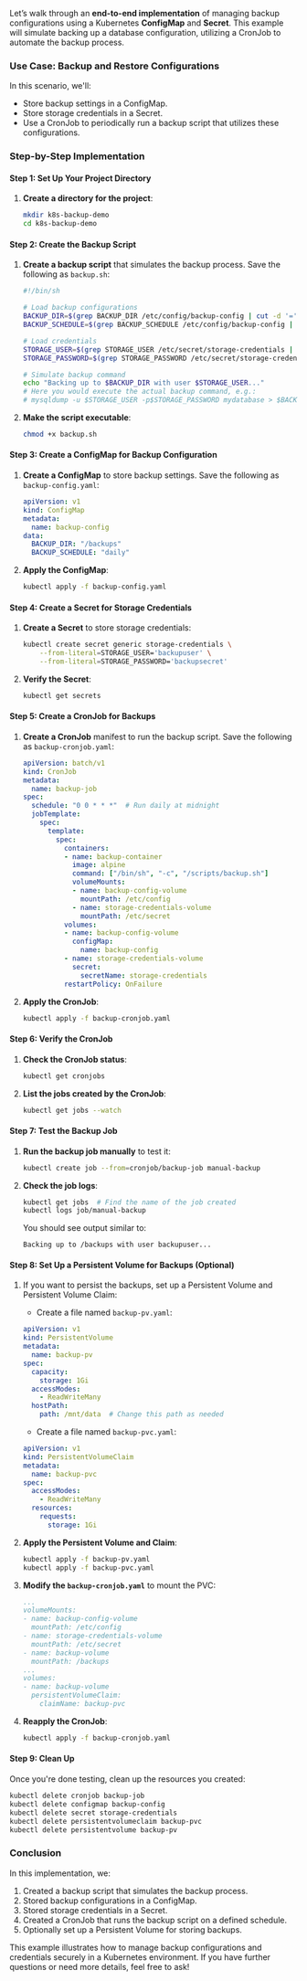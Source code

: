 Let’s walk through an **end-to-end implementation** of managing backup configurations using a Kubernetes **ConfigMap** and **Secret**. This example will simulate backing up a database configuration, utilizing a CronJob to automate the backup process.

### Use Case: Backup and Restore Configurations

In this scenario, we'll:
- Store backup settings in a ConfigMap.
- Store storage credentials in a Secret.
- Use a CronJob to periodically run a backup script that utilizes these configurations.

### Step-by-Step Implementation

#### Step 1: Set Up Your Project Directory

1. **Create a directory for the project**:
   ```bash
   mkdir k8s-backup-demo
   cd k8s-backup-demo
   ```

#### Step 2: Create the Backup Script

1. **Create a backup script** that simulates the backup process. Save the following as `backup.sh`:
   ```bash
   #!/bin/sh

   # Load backup configurations
   BACKUP_DIR=$(grep BACKUP_DIR /etc/config/backup-config | cut -d '=' -f2)
   BACKUP_SCHEDULE=$(grep BACKUP_SCHEDULE /etc/config/backup-config | cut -d '=' -f2)

   # Load credentials
   STORAGE_USER=$(grep STORAGE_USER /etc/secret/storage-credentials | cut -d '=' -f2)
   STORAGE_PASSWORD=$(grep STORAGE_PASSWORD /etc/secret/storage-credentials | cut -d '=' -f2)

   # Simulate backup command
   echo "Backing up to $BACKUP_DIR with user $STORAGE_USER..."
   # Here you would execute the actual backup command, e.g.:
   # mysqldump -u $STORAGE_USER -p$STORAGE_PASSWORD mydatabase > $BACKUP_DIR/backup.sql
   ```

2. **Make the script executable**:
   ```bash
   chmod +x backup.sh
   ```

#### Step 3: Create a ConfigMap for Backup Configuration

1. **Create a ConfigMap** to store backup settings. Save the following as `backup-config.yaml`:
   ```yaml
   apiVersion: v1
   kind: ConfigMap
   metadata:
     name: backup-config
   data:
     BACKUP_DIR: "/backups"
     BACKUP_SCHEDULE: "daily"
   ```

2. **Apply the ConfigMap**:
   ```bash
   kubectl apply -f backup-config.yaml
   ```

#### Step 4: Create a Secret for Storage Credentials

1. **Create a Secret** to store storage credentials:
   ```bash
   kubectl create secret generic storage-credentials \
       --from-literal=STORAGE_USER='backupuser' \
       --from-literal=STORAGE_PASSWORD='backupsecret'
   ```

2. **Verify the Secret**:
   ```bash
   kubectl get secrets
   ```

#### Step 5: Create a CronJob for Backups

1. **Create a CronJob** manifest to run the backup script. Save the following as `backup-cronjob.yaml`:
   ```yaml
   apiVersion: batch/v1
   kind: CronJob
   metadata:
     name: backup-job
   spec:
     schedule: "0 0 * * *"  # Run daily at midnight
     jobTemplate:
       spec:
         template:
           spec:
             containers:
             - name: backup-container
               image: alpine
               command: ["/bin/sh", "-c", "/scripts/backup.sh"]
               volumeMounts:
               - name: backup-config-volume
                 mountPath: /etc/config
               - name: storage-credentials-volume
                 mountPath: /etc/secret
             volumes:
             - name: backup-config-volume
               configMap:
                 name: backup-config
             - name: storage-credentials-volume
               secret:
                 secretName: storage-credentials
             restartPolicy: OnFailure
   ```

2. **Apply the CronJob**:
   ```bash
   kubectl apply -f backup-cronjob.yaml
   ```

#### Step 6: Verify the CronJob

1. **Check the CronJob status**:
   ```bash
   kubectl get cronjobs
   ```

2. **List the jobs created by the CronJob**:
   ```bash
   kubectl get jobs --watch
   ```

#### Step 7: Test the Backup Job

1. **Run the backup job manually** to test it:
   ```bash
   kubectl create job --from=cronjob/backup-job manual-backup
   ```

2. **Check the job logs**:
   ```bash
   kubectl get jobs  # Find the name of the job created
   kubectl logs job/manual-backup
   ```

   You should see output similar to:
   ```
   Backing up to /backups with user backupuser...
   ```

#### Step 8: Set Up a Persistent Volume for Backups (Optional)

1. If you want to persist the backups, set up a Persistent Volume and Persistent Volume Claim:
   - Create a file named `backup-pv.yaml`:
   ```yaml
   apiVersion: v1
   kind: PersistentVolume
   metadata:
     name: backup-pv
   spec:
     capacity:
       storage: 1Gi
     accessModes:
       - ReadWriteMany
     hostPath:
       path: /mnt/data  # Change this path as needed
   ```

   - Create a file named `backup-pvc.yaml`:
   ```yaml
   apiVersion: v1
   kind: PersistentVolumeClaim
   metadata:
     name: backup-pvc
   spec:
     accessModes:
       - ReadWriteMany
     resources:
       requests:
         storage: 1Gi
   ```

2. **Apply the Persistent Volume and Claim**:
   ```bash
   kubectl apply -f backup-pv.yaml
   kubectl apply -f backup-pvc.yaml
   ```

3. **Modify the `backup-cronjob.yaml`** to mount the PVC:
   ```yaml
   ...
   volumeMounts:
   - name: backup-config-volume
     mountPath: /etc/config
   - name: storage-credentials-volume
     mountPath: /etc/secret
   - name: backup-volume
     mountPath: /backups
   ...
   volumes:
   - name: backup-volume
     persistentVolumeClaim:
       claimName: backup-pvc
   ```

4. **Reapply the CronJob**:
   ```bash
   kubectl apply -f backup-cronjob.yaml
   ```

#### Step 9: Clean Up

Once you're done testing, clean up the resources you created:

```bash
kubectl delete cronjob backup-job
kubectl delete configmap backup-config
kubectl delete secret storage-credentials
kubectl delete persistentvolumeclaim backup-pvc
kubectl delete persistentvolume backup-pv
```

### Conclusion

In this implementation, we:
1. Created a backup script that simulates the backup process.
2. Stored backup configurations in a ConfigMap.
3. Stored storage credentials in a Secret.
4. Created a CronJob that runs the backup script on a defined schedule.
5. Optionally set up a Persistent Volume for storing backups.

This example illustrates how to manage backup configurations and credentials securely in a Kubernetes environment. If you have further questions or need more details, feel free to ask!
